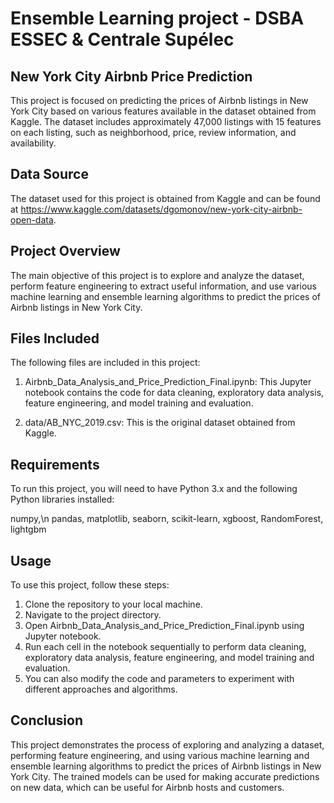# Ensemble Learning project - DSBA ESSEC & Centrale Supélec

## New York City Airbnb Price Prediction
This project is focused on predicting the prices of Airbnb listings in New York City based on various features available in the dataset obtained from Kaggle. The dataset includes approximately 47,000 listings with 15 features on each listing, such as neighborhood, price, review information, and availability.

## Data Source
The dataset used for this project is obtained from Kaggle and can be found at https://www.kaggle.com/datasets/dgomonov/new-york-city-airbnb-open-data.

## Project Overview
The main objective of this project is to explore and analyze the dataset, perform feature engineering to extract useful information, and use various machine learning and ensemble learning algorithms to predict the prices of Airbnb listings in New York City.

## Files Included
The following files are included in this project:

1) Airbnb_Data_Analysis_and_Price_Prediction_Final.ipynb: This Jupyter notebook contains the code for data cleaning, exploratory data analysis, feature engineering, and model training and evaluation.

2) data/AB_NYC_2019.csv: This is the original dataset obtained from Kaggle.

## Requirements
To run this project, you will need to have Python 3.x and the following Python libraries installed:

numpy,\n
pandas,
matplotlib,
seaborn,
scikit-learn,
xgboost,
RandomForest,
lightgbm

## Usage
To use this project, follow these steps:

1) Clone the repository to your local machine.
2) Navigate to the project directory.
3) Open Airbnb_Data_Analysis_and_Price_Prediction_Final.ipynb using Jupyter notebook.
4) Run each cell in the notebook sequentially to perform data cleaning, exploratory data analysis, feature engineering, and model training and evaluation.
5) You can also modify the code and parameters to experiment with different approaches and algorithms.

## Conclusion
This project demonstrates the process of exploring and analyzing a dataset, performing feature engineering, and using various machine learning and ensemble learning algorithms to predict the prices of Airbnb listings in New York City. The trained models can be used for making accurate predictions on new data, which can be useful for Airbnb hosts and customers.
